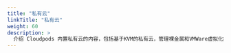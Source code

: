```yaml
---
title: "私有云"
linkTitle: "私有云"
weight: 60
description: >
  介绍 Cloudpods 内置私有云的内容，包括基于KVM的私有云，管理裸金属和VMWare虚拟化集群
---
```

